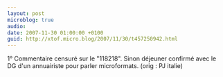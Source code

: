 ```yaml
---
layout: post
microblog: true
audio: 
date: 2007-11-30 01:00:00 +0100
guid: http://xtof.micro.blog/2007/11/30/t457250942.html
---
```

1° Commentaire censuré sur le "118218". Sinon déjeuner confirmé avec le DG d'un annuairiste pour parler microformats. (orig : PJ italie)
